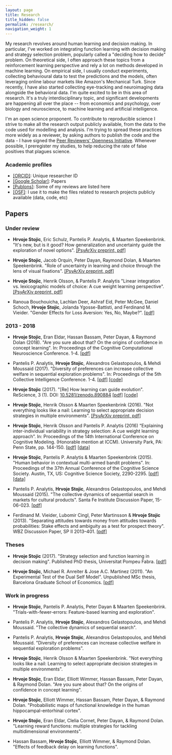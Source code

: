 ```yaml
---
layout: page
title: Research
title_hidden: false
permalink: /research/
navigation_weight: 1
---
```



My research revolves around human learning and decision making. In particular, I've worked on integrating function learning with decision making and strategy selection problem, popularly called a "deciding how to decide" problem. On theoretical side, I often approach these topics from a reinforcement learning perspective and rely a lot on methods developed in machine learning. On empirical side, I usually conduct experiments, collecting behavioural data to test the predictions and the models, often leveraging online labour markets like Amazon's Mechanical Turk. Since recently, I have also started collecting eye-tracking and neuroimaging data alongside the behavioral data. I'm quite excited to be in this area of research. It's a truly interdisciplinary topic, and significant developments are happening all over the place -- from economics and psychology, over biology and neuroscience, to machine learning and artificial intelligence.

I'm an open science proponent. To contribute to reproducible science I strive to make all the research output publicly available, from the data to the code used for modelling and analysis. I'm trying to spread these practices more widely as a reviewer, by asking authors to publish the code and the data - I have signed the [Peer Reviewers' Openness Initiative](https://opennessinitiative.org/). Whenever possible, I preregister my studies, to help reducing the rate of false positives that plagues science. 


### Academic profiles 

- [[ORCID]](https://orcid.org/0000-0002-9699-9052): Unique researcher ID
- [[Google Scholar]](https://scholar.google.co.uk/citations?user=wTjU3isAAAAJ&hl=en): Papers  
- [[Publons]](https://publons.com/author/1175768/hrvoje-stojic#profile): Some of my reviews are listed here
- [[OSF]](https://osf.io/utrga/): I use it to make the files related to research projects publicly available (data, code, etc)   


## Papers

### Under review

- **Hrvoje Stojic**, Eric Schulz, Pantelis P. Analytis, & Maarten Speekenbrink. "It's new, but is it good? How generalization and uncertainty guide the exploration of novel options". [[PsyArXiv preprint, pdf]](https://psyarxiv.com/p6zev)  

- **Hrvoje Stojic**, Jacob Orquin, Peter Dayan, Raymond Dolan, & Maarten Speekenbrink. "Role of uncertainty in learning and choice through the lens of visual fixations". [[PsyArXiv preprint, pdf]](https://psyarxiv.com/yj2zc)  

- **Hrvoje Stojic**, Henrik Olsson, & Pantelis P. Analytis "Linear integration vs. lexicographic models of choice: A cue weight learning perspective". [[PsyArXiv preprint, pdf]](https://psyarxiv.com/yj2zc)  

- Ranoua Bouchouicha, Lachlan Deer, Ashraf Eid, Peter McGee, Daniel Schoch, **Hrvoje Stojic**, Jolanda Ygosse-Battisti, and Ferdinand M. Vieider. "Gender Effects for Loss Aversion: Yes, No, Maybe?". [[pdf]](https://docs.wixstatic.com/ugd/f91c11_83021bddd7334f519eff84ad1ee5302a.pdf)


### 2013 - 2018

- **Hrvoje Stojic**, Eran Eldar, Hassan Bassam, Peter Dayan, & Raymond Dolan (2018). "Are you sure about that? On the origins of confidence in concept learning". In: Proceedings of the Cognitive Computational Neuroscience Conference. 1-4. [[pdf]](https://ccneuro.org/showDoc.php?s=W&pn=1197) 

- Pantelis P. Analytis, **Hrvoje Stojic**, Alexandros Gelastopoulos, & Mehdi Moussaid (2017). "Diversity of preferences can increase collective welfare in sequential exploration problems". In: Proceedings of the 5th Collective Intelligence Conference. 1-4. [[pdf]](https://osf.io/jt25s/) [[code]](https://osf.io/87m2d/)

- **Hrvoje Stojic** (2017). "[Re] How learning can guide evolution". ReScience, 3 (1). DOI: [10.5281/zenodo.890884](https://zenodo.org/record/890884) [[pdf]](https://github.com/ReScience-Archives/Stojic-2017/raw/master/article/Stojic-2017.pdf) [[code]](https://github.com/hstojic/HintonNowlan1987_replication)

- **Hrvoje Stojic**, Henrik Olsson & Maarten Speekenbrink (2016). "Not everything looks like a nail: Learning to select appropriate decision strategies in multiple environments". [[PsyArXiv preprint, pdf]](https://psyarxiv.com/fma3p/download)  

- **Hrvoje Stojic**, Henrik Olsson and Pantelis P. Analytis (2016) “Explaining inter-individual variability in strategy selection: A cue weight learning approach”. In: Proceedings of the 14th International Conference on Cognitive Modeling. (Honorable mention at ICCM). University Park, PA: Penn State, pp. 144-150. [[pdf]](http://acs.ist.psu.edu/iccm2016/proceedings/stojic2016iccm.pdf) [[data]](https://dx.doi.org/10.6084/m9.figshare.1609680)

- **Hrvoje Stojic**, Pantelis P. Analytis & Maarten Speekenbrink (2015). "Human behavior in contextual multi-armed bandit problems". In: Proceedings of the 37th Annual Conference of the Cognitive Science Society. Austin, TX, US: Cognitive Science Society, 2290-2295. [[pdf]](https://mindmodeling.org/cogsci2015/papers/0394/paper0394.pdf) [[data]](http://dx.doi.org/10.6084/m9.figshare.1314099)

- Pantelis P. Analytis, **Hrvoje Stojic**, Alexandros Gelastopoulos, and Mehdi Moussaid (2015). "The collective dynamics of sequential search in markets for cultural products". Santa Fe Institute Discussion Paper, 15-06-023. [[pdf]](http://www.santafe.edu/media/workingpapers/15-06-023.pdf) 

- Ferdinand M. Vieider, Lubomir Cingl, Peter Martinsson & **Hrvoje Stojic** (2013). "Separating attitudes towards money from attitudes towards probabilities: Stake effects and ambiguity as a test for prospect theory". WBZ Discussion Paper, SP II 2013–401. [[pdf]](http://hdl.handle.net/10419/83653)


### Theses  

- **Hrvoje Stojic** (2017). "Strategy selection and function learning in decision making". Published PhD thesis, Universitat Pompeu Fabra. [[pdf]](http://www.tdx.cat/bitstream/handle/10803/400136/ths.pdf?sequence=1&isAllowed=y)

- **Hrvoje Stojic**, Michael R. Anreiter & Jose A.C. Martinez (2011). "An Experimental Test of the Dual Self Model". Unpublished MSc thesis, Barcelona Graduate School of Economics. [[pdf]](https://www.researchgate.net/profile/Hrvoje_Stojic/publication/281558709_An_Experimental_Test_of_the_Dual_Self_Model/links/55edeb7408aef559dc438458/An-Experimental-Test-of-the-Dual-Self-Model.pdf)


### Work in progress

- **Hrvoje Stojic**, Pantelis P. Analytis, Peter Dayan & Maarten Speekenbrink. "Trials-with-fewer-errors: Feature-based learning and exploration". 

- Pantelis P. Analytis, **Hrvoje Stojic**, Alexandros Gelastopoulos, and Mehdi Moussaid. "The collective dynamics of sequential search". 

- Pantelis P. Analytis, **Hrvoje Stojic**, Alexandros Gelastopoulos, and Mehdi Moussaid. "Diversity of preferences can increase collective welfare in sequential exploration problems". 

- **Hrvoje Stojic**, Henrik Olsson & Maarten Speekenbrink. "Not everything looks like a nail: Learning to select appropriate decision strategies in multiple environments". 

- **Hrvoje Stojic**, Eran Eldar, Elliott Wimmer, Hassan Bassam, Peter Dayan, & Raymond Dolan. "Are you sure about that? On the origins of confidence in concept learning". 

- **Hrvoje Stojic**, Elliott Wimmer, Hassan Bassam, Peter Dayan, & Raymond Dolan. "Probabilistic maps of functional knowledge in the human hippocampal-entorhinal cortex". 

- **Hrvoje Stojic**, Eran Eldar, Clelia Cornet, Peter Dayan, & Raymond Dolan. "Learning reward functions: multiple strategies for tackling multidimensional environments". 

- Hassan Bassam, **Hrvoje Stojic**, Elliott Wimmer, & Raymond Dolan. "Effects of feedback delay on learning functions". 
